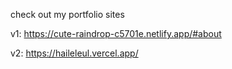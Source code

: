 check out my portfolio sites

v1: https://cute-raindrop-c5701e.netlify.app/#about

v2: https://haileleul.vercel.app/
